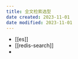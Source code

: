 ```yaml
---
title: 全文检索选型
date created: 2023-11-01
date modified: 2023-11-01
---
```


+ [[es]]
+ [[redis-search]]
+ 
##
